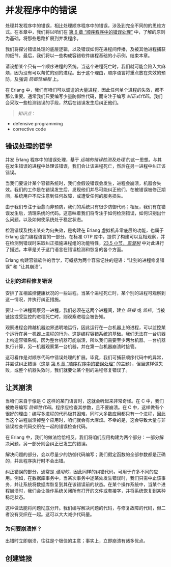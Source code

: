 # 并发程序中的错误

处理并发程序中的错误，相比处理顺序程序中的错误，涉及到完全不同的的思维方式。在本章中，我们将以咱们在 [第 6 章 “顺序程序中的错误处理”](../part-ii/Ch06-error_handling_in_sequential_programs.md) 中，了解的原则为基础，将那些思路扩展到并发程序。


我们将探讨错误处理的底层逻辑，以及错误如何在进程间传播，及被其他进程捕获的细节。最后，我们将以一些构成容错软件编程基础的小示例，结束本章。


请设想某个只有一个顺序进程的系统。当这个进程死亡时，我们就可能会陷入大麻烦，因为没有可以帮忙的别的进程。出于这个理由，顺序语言将重点放在失效的预防，及强调 *防御性编程* 上。


在 Erlang 中，我们有咱们可以调遣的大量进程，因此任何单个进程的失效，都不那么重要。通常我们只要编写少量防御性代码，而专注于编写 *纠正式代码*。我们会采取一些检测错误的手段，然后在错误发生后纠正他们。


> *知识点*：

- defensive programming
- corrective code


## 错误处理的哲学


并发 Erlang 程序中的错误处理，基于 *远端的错误检测及处理* 的这一思想。与其在发生错误的进程中处理该错误，我们会让该进程死亡，然后在另一进程中纠正该错误。

当我们要设计某个容错系统时，我们会假设错误会发生，进程会崩溃，机器会失效。我们的工作是在错误发生后，发现他们并尽可能纠正他们。在被错误被修正期间，系统用户不应注意到任何故障，或遭受任何的服务损失。

由于我们专注于治愈而非预防，我们的系统只有很少防御代码；相反，我们有在错误发生后，清理系统的代码。这意味着我们将专注于如何检测错误，如何识别出什么问题，以及如何使系统处于稳定状态。


检测错误及找出某处为何失效，是构建在 Erlang 虚拟机非常底层的功能，也属于 Erlang 这门编程语言的一部分。在标准 OTP 库中，提供了构建可以互相观察，并在检测到错误时采取纠正措施进程组的功能特性，[23.5 小节，*监督树*](#监督树) 中对此进行了描述。本章是关于这门语言在错误检测和恢复的各个方面。

Erlang 构建容错软件的哲学，可概括为两个容易记住的短语：“让别的进程修复错误” 和 “让其崩溃”。



### 让别的进程修复错误


安排了互相监控健康状况的一些进程。当某个进程死亡时，某个别的进程可观察到这一情况，并执行纠正措施。


要让一个进程观察另一进程，我们必须在这两个进程间，建立 *链接* 或 *监控*。当被链接或受监控的进程死亡时，则观察进程会被告知。


观察进程会跨越机器边界透明地运行，因此运行在一台机器上的进程，可以监控某个运行在另一机器上进程的行为。这是编程容错系统的基础。我们无法在一台机器上构造容错系统，因为整台机器可能崩溃，所以我们需要至少两台机器。一台机器执行计算，另一机器观察第一台机器，并在第一台机器崩溃时接管。


这可看作是对顺序代码中错误处理的扩展。毕竟，我们可捕获顺序代码中的异常，并尝试纠正错误（这是 [第 6 章 “顺序程序中的错误处理”](../part-ii/Ch06-error_handling_in_sequential_programs.md) 的主题），但当这样做失败，或整个机器失效时，我们就要让某个别的进程修复错误了。


## 让其崩溃


当咱们来自于像是 C 这样的某门语言时，这就会听起来非常奇怪。在 C 中，我们被教导编写 *防御性代码*。程序应检查其参数，且不要崩溃。在 C 中，这样做有个很好的理由：编写多进程的代码极其困难，同时大多数应用都只有一个进程，因此当这个进程崩溃掉整个应用时，咱们就会有大麻烦。不幸的是，这会导致大量与非错误检查代码交织在一起的错误检查代码。

在 Erlang 中，我们的做法恰恰相反。我们将咱们应用构建为两个部分：一部分解决问题，另一部分则会纠正已发生的错误。


解决问题的部分，会以尽量少的防御代码编写；我们假定函数的全部参数都是正确的，并且程序执行时不会出错。


纠正错误的部分，通常是 *通用的*，因此同样的纠错代码，可用于许多不同的应用。例如，在数据库事务中，当某次事务中途某处发生错误时，我们只需中止该事务，并让系统将数据库恢复到其在该错误前的状态。在某个操作系统中，当某个进程崩溃时，我们会让操作系统关闭所有打开的文件或套接字，并将系统恢复到某种稳定状态。


这种做法能将问题彻底分开。我们编写解决问题的代码，与修复故障的代码，但二者没有交织在一起。这可以大大减少代码量。



### 为何要崩溃掉？


出错时立即崩溃，往往是个极佳的主意；事实上，立即崩溃有诸多优点。



## 创建链接

